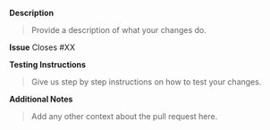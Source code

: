 **Description**
> Provide a description of what your changes do.

**Issue**
Closes #XX

**Testing Instructions**
> Give us step by step instructions on how to test your changes.

**Additional Notes**
> Add any other context about the pull request here.
